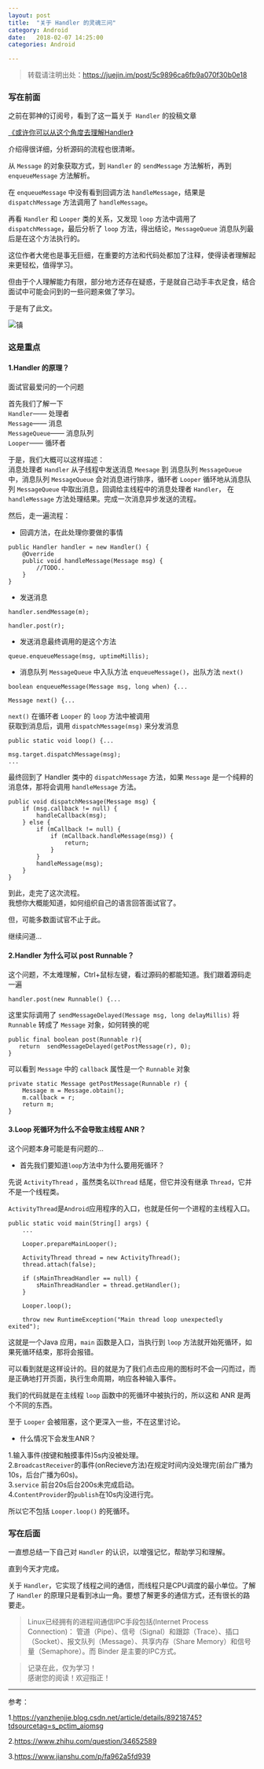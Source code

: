```yaml
---
layout: post
title:  "关于 Handler 的灵魂三问"
category: Android
date:   2018-02-07 14:25:00
categories: Android

---
```


>转载请注明出处：https://juejin.im/post/5c9896ca6fb9a070f30b0e18

### 写在前面

之前在郭神的订阅号，看到了这一篇关于` Handler` 的投稿文章

[《或许你可以从这个角度去理解Handler》](https://mp.weixin.qq.com/s?__biz=MzA5MzI3NjE2MA==&mid=2650245304&idx=1&sn=f4e788c98b4acc7d14ee155d55460229&chksm=886379d7bf14f0c1b55f686534928989340e7ba1b394125b815c32a4d2f240fb0de2a3070271&mpshare=1&scene=23&srcid=#rd)

介绍得很详细，分析源码的流程也很清晰。

从 `Message` 的对象获取方式，到 `Handler` 的 `sendMessage` 方法解析，再到 `enqueueMessage` 方法解析。

在 `enqueueMessage` 中没有看到回调方法 `handleMessage`，结果是 `dispatchMessage` 方法调用了 `handleMessage`。

再看 `Handler` 和 `Looper` 类的关系，又发现 `loop` 方法中调用了 `dispatchMessage`，最后分析了 `loop` 方法，得出结论，`MessageQueue` 消息队列最后是在这个方法执行的。

这位作者大佬也是事无巨细，在重要的方法和代码处都加了注释，使得读者理解起来更轻松，值得学习。

但由于个人理解能力有限，部分地方还存在疑惑，于是就自己动手丰衣足食，结合面试中可能会问到的一些问题来做了学习。

于是有了此文。

![镇](https://user-gold-cdn.xitu.io/2019/4/29/16a69267baffafad?w=1202&h=676&f=jpeg&s=560693)

### 这是重点

#### 1.Handler 的原理？

面试官最爱问的一个问题

首先我们了解一下   
`Handler`——        处理者  
`Message`——        消息  
`MessageQueue`——   消息队列  
`Looper`——         循环者  

于是，我们大概可以这样描述：  
消息处理者 `Handler` 从子线程中发送消息 `Meesage` 到 消息队列 `MessageQueue` 中，消息队列 `MessageQueue` 会对消息进行排序，循环者 `Looper` 循环地从消息队列 `MessageQueue` 中取出消息，回调给主线程中的消息处理者 `Handler`， 在 `handleMessage` 方法处理结果。完成一次消息异步发送的流程。

然后，走一遍流程：
- 回调方法，在此处理你要做的事情
``` 
public Handler handler = new Handler() {
    @Override
    public void handleMessage(Message msg) {
        //TODO..
    }
}
```

- 发送消息
```
handler.sendMessage(m);

handler.post(r);
```

- 发送消息最终调用的是这个方法
```
queue.enqueueMessage(msg, uptimeMillis);
```

- 消息队列 `MessageQueue` 中入队方法 `enqueueMessage()`，出队方法 `next()`
```
boolean enqueueMessage(Message msg, long when) {...

Message next() {...
```

`next()` 在循环者 `Looper` 的 `loop` 方法中被调用  
获取到消息后，调用 `dispatchMessage(msg)` 来分发消息

```
public static void loop() {...

msg.target.dispatchMessage(msg);
...
```

最终回到了 Handler 类中的 `dispatchMessage` 方法，如果 `Message` 是一个纯粹的消息体，那将会调用 `handleMessage` 方法。
```
public void dispatchMessage(Message msg) {
    if (msg.callback != null) {
        handleCallback(msg);
    } else {
        if (mCallback != null) {
            if (mCallback.handleMessage(msg)) {
                return;
            }
        }
        handleMessage(msg);
    }
}
```

到此，走完了这次流程。  
我想你大概能知道，如何组织自己的语言回答面试官了。

但，可能多数面试官不止于此。

继续问道...

#### 2.Handler 为什么可以 post Runnable？

这个问题，不太难理解，Ctrl+鼠标左键，看过源码的都能知道。我们跟着源码走一遍

```
handler.post(new Runnable() {...
```

这里实际调用了 `sendMessageDelayed(Message msg, long delayMillis)` 将 `Runnable` 转成了 `Message` 对象，如何转换的呢
```
public final boolean post(Runnable r){
   return  sendMessageDelayed(getPostMessage(r), 0);
}
```

可以看到 `Message` 中的 `callback` 属性是一个 `Runnable` 对象
```
private static Message getPostMessage(Runnable r) {
    Message m = Message.obtain();
    m.callback = r;
    return m;
}
```

#### 3.Loop 死循环为什么不会导致主线程 ANR？

这个问题本身可能是有问题的...  

- 首先我们要知道`loop`方法中为什么要用死循环？

先说 `ActivityThread` ，虽然类名以`Thread` 结尾，但它并没有继承 `Thread`，它并不是一个线程类。

`ActivityThread`是`Android`应用程序的入口，也就是任何一个进程的主线程入口。  

```
public static void main(String[] args) {
    ...
    
    Looper.prepareMainLooper();

    ActivityThread thread = new ActivityThread();
    thread.attach(false);

    if (sMainThreadHandler == null) {
        sMainThreadHandler = thread.getHandler();
    }
    
    Looper.loop();

    throw new RuntimeException("Main thread loop unexpectedly exited");
```
这就是一个Java 应用，`main` 函数是入口，当执行到 `loop` 方法就开始死循环，如果死循环结束，那将会报错。

可以看到就是这样设计的。目的就是为了我们点击应用的图标时不会一闪而过，而是正确地打开页面，执行生命周期，响应各种输入事件。

我们的代码就是在主线程 `loop` 函数中的死循环中被执行的，所以这和 ANR 是两个不同的东西。

至于 `Looper` 会被阻塞，这个更深入一些，不在这里讨论。

- 什么情况下会发生ANR？  

1.输入事件(按键和触摸事件)5s内没被处理。  
2.`BroadcastReceiver`的事件(onRecieve方法)在规定时间内没处理完(前台广播为10s，后台广播为60s)。  
3.`service` 前台20s后台200s未完成启动。  
4.`ContentProvider`的`publish`在10s内没进行完。  

所以它不包括 `Looper.loop()` 的死循环。

### 写在后面

一直想总结一下自己对 `Handler` 的认识，以增强记忆，帮助学习和理解。

直到今天才完成。

关于 `Handler`，它实现了线程之间的通信，而线程只是CPU调度的最小单位。了解了 `Handler` 的原理只是看到冰山一角。要想了解更多的通信方式，还有很长的路要走。

>Linux已经拥有的进程间通信IPC手段包括(Internet Process Connection)： 管道（Pipe）、信号（Signal）和跟踪（Trace）、插口（Socket）、报文队列（Message）、共享内存（Share Memory）和信号量（Semaphore）。而 Binder 是主要的IPC方式。

>记录在此，仅为学习！  
感谢您的阅读！欢迎指正！

---

参考：

1.https://yanzhenjie.blog.csdn.net/article/details/89218745?tdsourcetag=s_pctim_aiomsg

2.https://www.zhihu.com/question/34652589

3.https://www.jianshu.com/p/fa962a5fd939